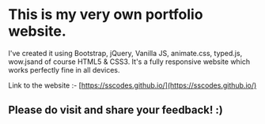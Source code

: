 # This is my very own portfolio website.

I've created it using Bootstrap, jQuery, Vanilla JS, animate.css, typed.js, wow.jsand of course HTML5 & CSS3. It's a fully responsive website which works perfectly fine in all devices.

Link to the website :-
[https://sscodes.github.io/](https://sscodes.github.io/)

## Please do visit and share your feedback! :)
